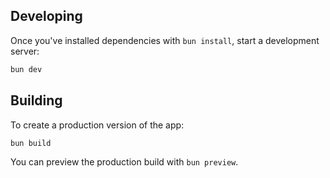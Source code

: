 ## Developing

Once you've installed dependencies with `bun install`, start a development server:

```bash
bun dev
```

## Building

To create a production version of the app:

```bash
bun build
```

You can preview the production build with `bun preview`.
